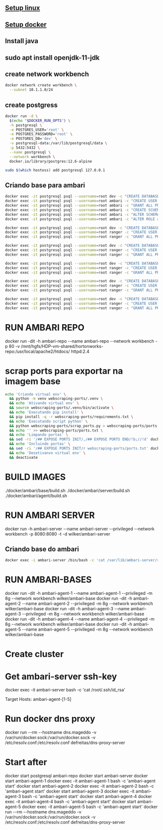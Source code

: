 ## [Setup linux](../../ubuntu/docs/setup_linux.md)
## [Setup docker](../../ubuntu/docs/setup_docker.md)

## Install java
## sudo apt install openjdk-11-jdk

## create network workbench
```bash
docker network create workbench \
  --subnet 10.1.1.0/24
```

## create postgress
```bash
docker run -d \
  $(echo "$DOCKER_RUN_OPTS") \
  -h postgresql \
  -e POSTGRES_USER='root' \
  -e POSTGRES_PASSWORD='root' \
  -e POSTGRES_DB='dev' \
  -v postgresql-data:/var/lib/postgresql/data \
  -p 5432:5432 \
  --name postgresql \
  --network workbench \
  docker.io/library/postgres:12.6-alpine

sudo $(which hostess) add postgresql 127.0.0.1
```

## Criando base para ambari
```bash
docker exec -it postgresql psql --username=root dev -c "CREATE DATABASE ambari;"
docker exec -it postgresql psql --username=root ambari -c "CREATE USER ambari WITH PASSWORD 'ambaripwd';"
docker exec -it postgresql psql --username=root ambari -c "GRANT ALL PRIVILEGES ON DATABASE ambari TO ambari;"
docker exec -it postgresql psql --username=root ambari -c "CREATE SCHEMA ambari AUTHORIZATION ambari;"
docker exec -it postgresql psql --username=root ambari -c "ALTER SCHEMA ambari OWNER TO ambari;"
docker exec -it postgresql psql --username=root ambari -c "ALTER ROLE ambari SET search_path to 'ambari', 'public';"

docker exec -it postgresql psql --username=root dev -c "CREATE DATABASE ranger;" 
docker exec -it postgresql psql --username=root ranger -c "CREATE USER ranger WITH PASSWORD 'rangerpwd';"
docker exec -it postgresql psql --username=root ranger -c "GRANT ALL PRIVILEGES ON DATABASE ranger TO ranger;"

docker exec -it postgresql psql --username=root dev -c "CREATE DATABASE hive;" 
docker exec -it postgresql psql --username=root ranger -c "CREATE USER hive WITH PASSWORD 'hivepwd';"
docker exec -it postgresql psql --username=root ranger -c "GRANT ALL PRIVILEGES ON DATABASE hive TO hive;"

docker exec -it postgresql psql --username=root dev -c "CREATE DATABASE druid;" 
docker exec -it postgresql psql --username=root ranger -c "CREATE USER druid WITH PASSWORD 'druidpwd';"
docker exec -it postgresql psql --username=root ranger -c "GRANT ALL PRIVILEGES ON DATABASE druid TO druid;"

docker exec -it postgresql psql --username=root dev -c "CREATE DATABASE oozie;" 
docker exec -it postgresql psql --username=root ranger -c "CREATE USER oozie WITH PASSWORD 'ooziepwd';"
docker exec -it postgresql psql --username=root ranger -c "GRANT ALL PRIVILEGES ON DATABASE oozie TO oozie;"

docker exec -it postgresql psql --username=root dev -c "CREATE DATABASE rangerkms;" 
docker exec -it postgresql psql --username=root ranger -c "CREATE USER rangerkms WITH PASSWORD 'rangerkmspwd';"
docker exec -it postgresql psql --username=root ranger -c "GRANT ALL PRIVILEGES ON DATABASE rangerkms TO rangerkms;"
```
# RUN AMBARI REPO
docker run -dit -h ambari-repo --name ambari-repo --network workbench -p 80 -v /mnt/hgfs/HDP-vm-shared/hortonworks-repo:/usr/local/apache2/htdocs/ httpd:2.4

# scrap ports para exportar na imagem base
```bash
echo 'Criando virtual env' \
  && python -m venv webscraping-ports/.venv \
  && echo 'Ativando virtual env' \
  && source webscraping-ports/.venv/bin/activate \
  && echo 'Executando pip install' \
  && pip install -q -r webscraping-ports/requirements.txt \
  && echo 'Executando script python' \
  && python webscraping-ports/scrap_ports.py > webscraping-ports/ports.txt \
  && echo '' >> webscraping-ports/ports.txt \
  && echo 'Limpando portas' \
  && sed -ri '/## EXPOSE PORTS INIT/,/## EXPOSE PORTS END/!b;//!d' docker/ambari/base/Dockerfile \
  && echo 'Incluindo portas' \
  && sed -ri '/## EXPOSE PORTS INIT/r webscraping-ports/ports.txt' docker/ambari/base/Dockerfile \
  && echo 'Desetivanvo virtual env' \
  && deactivate
```

# BUILD IMAGES
./docker/ambari/base/build.sh
./docker/ambari/server/build.sh
./docker/ambari/agent/build.sh

# RUN AMBARI SERVER
docker run -h ambari-server --name ambari-server --privileged --network workbench -p 8080:8080 -t -d wilker/ambari-server


## Criando base do ambari
```bash
docker exec -i ambari-server /bin/bash -c 'cat /var/lib/ambari-server/resources/Ambari-DDL-Postgres-CREATE.sql' | docker exec -i postgresql bash -c 'psql -U ambari ambari -w -a -q -f -'
```

# RUN AMBARI-BASES 
docker run -dit -h ambari-agent-1 --name ambari-agent-1 --privileged -m 8g --network workbench wilker/ambari-base
docker run -dit -h ambari-agent-2 --name ambari-agent-2 --privileged -m 8g --network workbench wilker/ambari-base
docker run -dit -h ambari-agent-3 --name ambari-agent-3 --privileged -m 8g --network workbench wilker/ambari-base
docker run -dit -h ambari-agent-4 --name ambari-agent-4 --privileged -m 8g --network workbench wilker/ambari-base
docker run -dit -h ambari-agent-5 --name ambari-agent-5 --privileged -m 8g --network workbench wilker/ambari-base

# Create cluster

# Get ambari-server ssh-key 
docker exec -it ambari-server bash -c 'cat /root/.ssh/id_rsa'

Target Hosts: ambari-agent-[1-5]

# Run docker dns proxy
docker run --rm --hostname dns.mageddo -v /var/run/docker.sock:/var/run/docker.sock -v /etc/resolv.conf:/etc/resolv.conf defreitas/dns-proxy-server


# Start after

docker start postgresql ambari-repo
docker start ambari-server
docker start ambari-agent-1
docker exec -it ambari-agent-1 bash -c 'ambari-agent start'
docker start ambari-agent-2
docker exec -it ambari-agent-2 bash -c 'ambari-agent start'
docker start ambari-agent-3
docker exec -it ambari-agent-3 bash -c 'ambari-agent start'
docker start ambari-agent-4
docker exec -it ambari-agent-4 bash -c 'ambari-agent start'
docker start ambari-agent-5
docker exec -it ambari-agent-5 bash -c 'ambari-agent start'
docker run --rm --hostname dns.mageddo -v /var/run/docker.sock:/var/run/docker.sock -v /etc/resolv.conf:/etc/resolv.conf defreitas/dns-proxy-server

